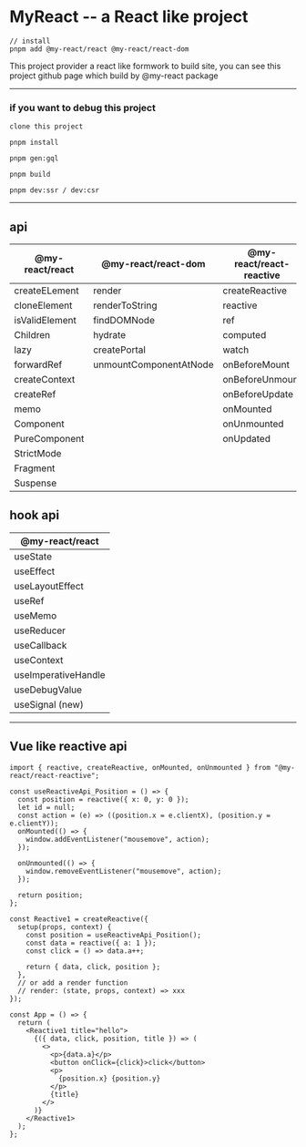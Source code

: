 # MyReact -- a React like project

```shell
// install
pnpm add @my-react/react @my-react/react-dom
```

This project provider a react like formwork to build site, you can see this project github page which build by @my-react package

---

### if you want to debug this project

```
clone this project

pnpm install

pnpm gen:gql

pnpm build

pnpm dev:ssr / dev:csr
```

---

## api

| @my-react/react | @my-react/react-dom    | @my-react/react-reactive |
| --------------- | ---------------------- | ------------------------ |
| createELement   | render                 | createReactive           |
| cloneElement    | renderToString         | reactive                 |
| isValidElement  | findDOMNode            | ref                      |
| Children        | hydrate                | computed                 |
| lazy            | createPortal           | watch                    |
| forwardRef      | unmountComponentAtNode | onBeforeMount            |
| createContext   |                        | onBeforeUnmount          |
| createRef       |                        | onBeforeUpdate           |
| memo            |                        | onMounted                |
| Component       |                        | onUnmounted              |
| PureComponent   |                        | onUpdated                |
| StrictMode      |                        |
| Fragment        |                        |
| Suspense        |                        |

## hook api

| @my-react/react     |
| ------------------- |
| useState            |
| useEffect           |
| useLayoutEffect     |
| useRef              |
| useMemo             |
| useReducer          |
| useCallback         |
| useContext          |
| useImperativeHandle |
| useDebugValue       |
| useSignal (new)     |

---

## Vue like reactive api

```tsx
import { reactive, createReactive, onMounted, onUnmounted } from "@my-react/react-reactive";

const useReactiveApi_Position = () => {
  const position = reactive({ x: 0, y: 0 });
  let id = null;
  const action = (e) => ((position.x = e.clientX), (position.y = e.clientY));
  onMounted(() => {
    window.addEventListener("mousemove", action);
  });

  onUnmounted(() => {
    window.removeEventListener("mousemove", action);
  });

  return position;
};

const Reactive1 = createReactive({
  setup(props, context) {
    const position = useReactiveApi_Position();
    const data = reactive({ a: 1 });
    const click = () => data.a++;

    return { data, click, position };
  },
  // or add a render function
  // render: (state, props, context) => xxx
});

const App = () => {
  return (
    <Reactive1 title="hello">
      {({ data, click, position, title }) => (
        <>
          <p>{data.a}</p>
          <button onClick={click}>click</button>
          <p>
            {position.x} {position.y}
          </p>
          {title}
        </>
      )}
    </Reactive1>
  );
};
```
